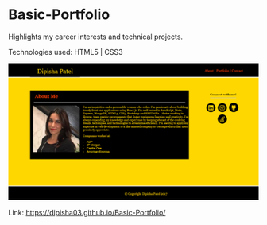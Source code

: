 # Basic-Portfolio 

Highlights my career interests and technical projects. 

Technologies used: HTML5 | CSS3 

![Alt text](https://raw.githubusercontent.com/dipisha03/Basic-Portfolio/master/assets/images/portfolio.png "portfolio")

Link:
https://dipisha03.github.io/Basic-Portfolio/
